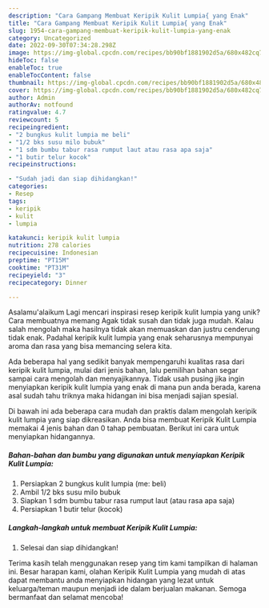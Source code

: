 ```yaml
---
description: "Cara Gampang Membuat Keripik Kulit Lumpia{ yang Enak"
title: "Cara Gampang Membuat Keripik Kulit Lumpia{ yang Enak"
slug: 1954-cara-gampang-membuat-keripik-kulit-lumpia-yang-enak
category: Uncategorized
date: 2022-09-30T07:34:28.298Z
image: https://img-global.cpcdn.com/recipes/bb90bf1881902d5a/680x482cq70/keripik-kulit-lumpia-foto-resep-utama.jpg
hideToc: false
enableToc: true
enableTocContent: false
thumbnail: https://img-global.cpcdn.com/recipes/bb90bf1881902d5a/680x482cq70/keripik-kulit-lumpia-foto-resep-utama.jpg
cover: https://img-global.cpcdn.com/recipes/bb90bf1881902d5a/680x482cq70/keripik-kulit-lumpia-foto-resep-utama.jpg
author: Admin
authorAv: notfound
ratingvalue: 4.7
reviewcount: 5
recipeingredient:
- "2 bungkus kulit lumpia me beli"
- "1/2 bks susu milo bubuk"
- "1 sdm bumbu tabur rasa rumput laut atau rasa apa saja"
- "1 butir telur kocok"
recipeinstructions:

- "Sudah jadi dan siap dihidangkan!"
categories:
- Resep
tags:
- keripik
- kulit
- lumpia

katakunci: keripik kulit lumpia 
nutrition: 278 calories
recipecuisine: Indonesian
preptime: "PT15M"
cooktime: "PT31M"
recipeyield: "3"
recipecategory: Dinner

---
```



Asalamu'alaikum Lagi mencari inspirasi resep keripik kulit lumpia yang unik? Cara membuatnya memang Agak tidak susah dan tidak juga mudah. Kalau salah mengolah maka hasilnya tidak akan memuaskan dan justru cenderung tidak enak. Padahal keripik kulit lumpia yang enak seharusnya mempunyai aroma dan rasa yang bisa memancing selera kita.




Ada beberapa hal yang sedikit banyak mempengaruhi kualitas rasa dari keripik kulit lumpia, mulai dari jenis bahan, lalu pemilihan bahan segar sampai cara mengolah dan menyajikannya. Tidak usah pusing jika ingin menyiapkan keripik kulit lumpia yang enak di mana pun anda berada, karena asal sudah tahu triknya maka hidangan ini bisa menjadi sajian spesial.


Di bawah ini ada beberapa cara mudah dan praktis dalam mengolah keripik kulit lumpia yang siap dikreasikan. Anda bisa membuat Keripik Kulit Lumpia memakai 4 jenis bahan dan 0 tahap pembuatan. Berikut ini cara untuk menyiapkan hidangannya.

<!--inarticleads1-->

##### Bahan-bahan dan bumbu yang digunakan untuk menyiapkan Keripik Kulit Lumpia:

1. Persiapkan 2 bungkus kulit lumpia (me: beli)
1. Ambil 1/2 bks susu milo bubuk
1. Siapkan 1 sdm bumbu tabur rasa rumput laut (atau rasa apa saja)
1. Persiapkan 1 butir telur (kocok)




<!--inarticleads2-->

##### Langkah-langkah untuk membuat Keripik Kulit Lumpia:


1. Selesai dan siap dihidangkan!



Terima kasih telah menggunakan resep yang tim kami tampilkan di halaman ini. Besar harapan kami, olahan Keripik Kulit Lumpia yang mudah di atas dapat membantu anda menyiapkan hidangan yang lezat untuk keluarga/teman maupun menjadi ide dalam berjualan makanan. Semoga bermanfaat dan selamat mencoba!
